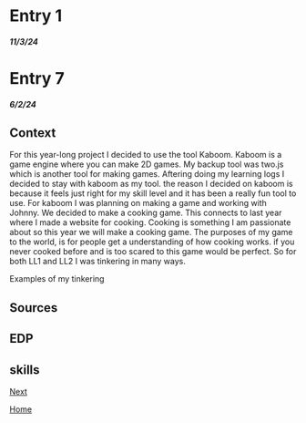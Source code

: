 # Entry 1
##### 11/3/24

# Entry 7
##### 6/2/24

## Context
For this year-long project I decided to use the tool Kaboom. Kaboom is a game engine where you can make 2D games. My backup tool was two.js which is another tool for making games. Aftering doing my learning logs I decided to stay with kaboom as my tool. the reason I decided on kaboom is because it feels just right for my skill level and it has been a really fun tool to use. For kaboom I was planning on making a game and working with Johnny. We decided to make a cooking game. This connects to last year where I made a website for cooking. Cooking is something I am passionate about so this year we will make a cooking game. The purposes of my game to the world, is for people get a understanding of how cooking works. if you never cooked before and is too scared to this game would be perfect. So for both LL1 and LL2 I was tinkering in many ways. 

Examples of my tinkering


## Sources

   
## EDP 

## skills



[Next](entry02.md)

[Home](../README.md)
